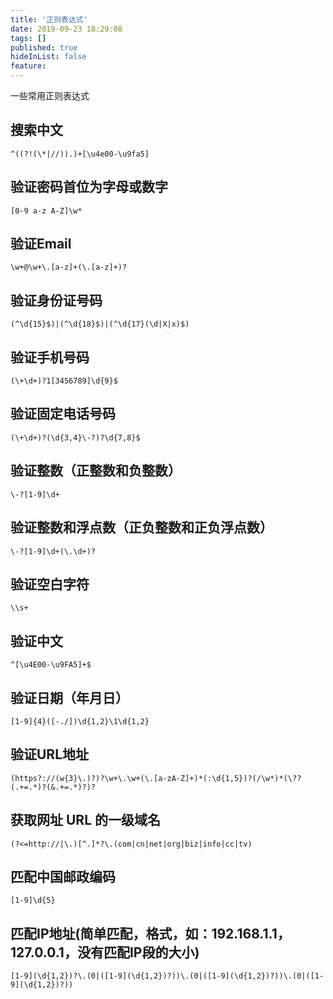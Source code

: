 ```yaml
---
title: '正则表达式'
date: 2019-09-23 18:29:08
tags: []
published: true
hideInList: false
feature: 
---
```

一些常用正则表达式 

<!-- more -->

## 搜索中文
```
^((?!(\*|//)).)+[\u4e00-\u9fa5]
```

## 验证密码首位为字母或数字
```
[0-9 a-z A-Z]\w*
```

## 验证Email
```
\w+@\w+\.[a-z]+(\.[a-z]+)?
```

## 验证身份证号码
```
(^\d{15}$)|(^\d{18}$)|(^\d{17}(\d|X|x)$)
```

## 验证手机号码
```
(\+\d+)?1[3456789]\d{9}$
```

## 验证固定电话号码
```
(\+\d+)?(\d{3,4}\-?)?\d{7,8}$
```

## 验证整数（正整数和负整数）
```
\-?[1-9]\d+
```

## 验证整数和浮点数（正负整数和正负浮点数）
```
\-?[1-9]\d+(\.\d+)?
```

## 验证空白字符
```
\\s+
```

## 验证中文
```
^[\u4E00-\u9FA5]+$
```

## 验证日期（年月日）
```
[1-9]{4}([-./])\d{1,2}\1\d{1,2}
```

## 验证URL地址
```
(https?://(w{3}\.)?)?\w+\.\w+(\.[a-zA-Z]+)*(:\d{1,5})?(/\w*)*(\??(.+=.*)?(&.+=.*)?)?
```

## 获取网址 URL 的一级域名
```
(?<=http://|\.)[^.]*?\.(com|cn|net|org|biz|info|cc|tv)
```

## 匹配中国邮政编码
```
[1-9]\d{5}
```

## 匹配IP地址(简单匹配，格式，如：192.168.1.1，127.0.0.1，没有匹配IP段的大小)
```
[1-9](\d{1,2})?\.(0|([1-9](\d{1,2})?))\.(0|([1-9](\d{1,2})?))\.(0|([1-9](\d{1,2})?))
```

